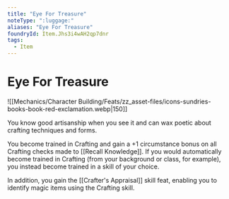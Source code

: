 ```yaml
---
title: "Eye For Treasure"
noteType: ":luggage:"
aliases: "Eye For Treasure"
foundryId: Item.Jhs3i4wAH2qp7dnr
tags:
  - Item
---
```


# Eye For Treasure
![[Mechanics/Character Building/Feats/zz_asset-files/icons-sundries-books-book-red-exclamation.webp|150]]

You know good artisanship when you see it and can wax poetic about crafting techniques and forms.

You become trained in Crafting and gain a +1 circumstance bonus on all Crafting checks made to [[Recall Knowledge]]. If you would automatically become trained in Crafting (from your background or class, for example), you instead become trained in a skill of your choice.

In addition, you gain the [[Crafter's Appraisal]] skill feat, enabling you to identify magic items using the Crafting skill.
